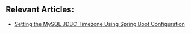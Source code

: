 ## Relevant Articles:

- [Setting the MySQL JDBC Timezone Using Spring Boot Configuration](https://www.surya.com/mysql-jdbc-timezone-spring-boot)
